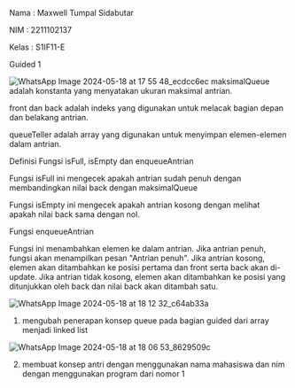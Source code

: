 Nama : Maxwell Tumpal Sidabutar

NIM : 2211102137

Kelas : S1IF11-E

Guided 1

![WhatsApp Image 2024-05-18 at 17 55 48_ecdcc6ec](https://github.com/MaxwellSidabutar/Repository-praktikum-algoritma-dan-struktur-data/assets/163196340/ec1a5630-4385-4a54-ad8c-1ff5ffb929b3)
maksimalQueue adalah konstanta yang menyatakan ukuran maksimal antrian.

front dan back adalah indeks yang digunakan untuk melacak bagian depan dan belakang antrian.

queueTeller adalah array yang digunakan untuk menyimpan elemen-elemen dalam antrian.

Definisi Fungsi
isFull, isEmpty dan enqueueAntrian

Fungsi isFull ini mengecek apakah antrian sudah penuh dengan membandingkan nilai back dengan maksimalQueue

Fungsi isEmpty ini mengecek apakah antrian kosong dengan melihat apakah nilai back sama dengan nol.

Fungsi enqueueAntrian

Fungsi ini menambahkan elemen ke dalam antrian.
Jika antrian penuh, fungsi akan menampilkan pesan "Antrian penuh".
Jika antrian kosong, elemen akan ditambahkan ke posisi pertama dan front serta back akan di-update.
Jika antrian tidak kosong, elemen akan ditambahkan ke posisi yang ditunjukkan oleh back dan nilai back akan ditambah satu.


![WhatsApp Image 2024-05-18 at 18 12 32_c64ab33a](https://github.com/MaxwellSidabutar/Repository-praktikum-algoritma-dan-struktur-data/assets/163196340/ccdc92ca-2a6f-4583-be10-e7d4a74bd925)

1. mengubah penerapan konsep queue pada bagian guided dari array menjadi linked list

![WhatsApp Image 2024-05-18 at 18 06 53_8629509c](https://github.com/MaxwellSidabutar/Repository-praktikum-algoritma-dan-struktur-data/assets/163196340/f4c50a49-f4b0-4203-8957-38de453b1a43)

2. membuat konsep antri dengan menggunakan nama mahasiswa dan nim dengan menggunakan program dari nomor 1


